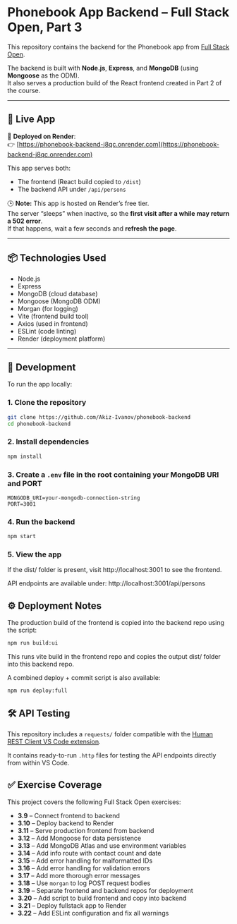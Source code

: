 # Phonebook App Backend – Full Stack Open, Part 3

This repository contains the backend for the Phonebook app from [Full Stack Open](https://fullstackopen.com/en/).

The backend is built with **Node.js**, **Express**, and **MongoDB** (using **Mongoose** as the ODM).  
It also serves a production build of the React frontend created in Part 2 of the course.

---

## 🔗 Live App

📍 **Deployed on Render**:  
👉 [https://phonebook-backend-j8qc.onrender.com](https://phonebook-backend-j8qc.onrender.com)

This app serves both:
- The frontend (React build copied to `/dist`)
- The backend API under `/api/persons`

🕒 **Note:** This app is hosted on Render’s free tier.  
The server “sleeps” when inactive, so the **first visit after a while may return a 502 error**.  
If that happens, wait a few seconds and **refresh the page**.

---

## 📦 Technologies Used

- Node.js
- Express
- MongoDB (cloud database)
- Mongoose (MongoDB ODM)
- Morgan (for logging)
- Vite (frontend build tool)
- Axios (used in frontend)
- ESLint (code linting)
- Render (deployment platform)

---

## 🚀 Development

To run the app locally:

### 1. Clone the repository
```bash
git clone https://github.com/Akiz-Ivanov/phonebook-backend
cd phonebook-backend
```

### 2. Install dependencies

```bash
npm install
```

### 3. Create a `.env` file in the root containing your MongoDB URI and PORT

```
MONGODB_URI=your-mongodb-connection-string
PORT=3001
```

### 4. Run the backend

```bash
npm start
```

### 5. View the app

If the dist/ folder is present, visit http://localhost:3001 to see the frontend.

API endpoints are available under:
http://localhost:3001/api/persons

## ⚙️ Deployment Notes

The production build of the frontend is copied into the backend repo using the script:

```bash
npm run build:ui
```

This runs vite build in the frontend repo and copies the output dist/ folder into this backend repo.

A combined deploy + commit script is also available:

```bash
npm run deploy:full
```

## 🛠 API Testing

This repository includes a `requests/` folder compatible with the 
[Human REST Client VS Code extension](https://marketplace.visualstudio.com/items?itemName=humao.rest-client).

It contains ready-to-run `.http` files for testing the API endpoints directly from within VS Code.

## ✅ Exercise Coverage
This project covers the following Full Stack Open exercises:

- **3.9** – Connect frontend to backend  
- **3.10** – Deploy backend to Render  
- **3.11** – Serve production frontend from backend  
- **3.12** – Add Mongoose for data persistence  
- **3.13** – Add MongoDB Atlas and use environment variables  
- **3.14** – Add info route with contact count and date  
- **3.15** – Add error handling for malformatted IDs  
- **3.16** – Add error handling for validation errors  
- **3.17** – Add more thorough error messages  
- **3.18** – Use `morgan` to log POST request bodies  
- **3.19** – Separate frontend and backend repos for deployment  
- **3.20** – Add script to build frontend and copy into backend  
- **3.21** – Deploy fullstack app to Render
- **3.22** – Add ESLint configuration and fix all warnings